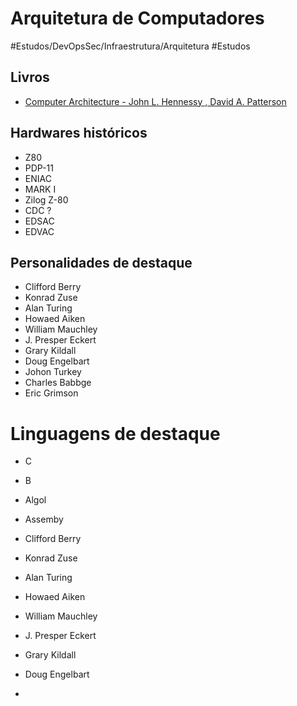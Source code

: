 # Arquitetura de Computadores
#Estudos/DevOpsSec/Infraestrutura/Arquitetura
#Estudos

## Livros
- [Computer Architecture - John L. Hennessy ,‎ David A. Patterson](~https://www.amazon.com/Computer-Architecture-Sixth-Quantitative-Approach/dp/0128119055/ref=asap_bc?ie=UTF8~)

## Hardwares históricos

- Z80
- PDP-11
- ENIAC
- MARK I
- Zilog Z-80
- CDC ?
- EDSAC
- EDVAC

## Personalidades de destaque

- Clifford Berry
- Konrad Zuse
- Alan Turing
- Howaed Aiken
- William Mauchley
- J. Presper Eckert
- Grary Kildall
- Doug Engelbart
- Johon Turkey
- Charles Babbge
- Eric Grimson

# Linguagens de destaque

- C
- B
- Algol
- Assemby

- Clifford Berry
- Konrad Zuse
- Alan Turing
- Howaed Aiken
- William Mauchley
- J. Presper Eckert
- Grary Kildall
- Doug Engelbart
- 

